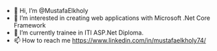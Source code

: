 - 👋 Hi, I’m @MustafaElkholy
- 👀 I’m interested in creating web applications with Microsoft .Net Core Framework
- 🌱 I’m currently trainee in ITI ASP.Net Diploma.
- 📫 How to reach me https://www.linkedin.com/in/mustafaelkholy74/

<!---
MustafaElkholy/MustafaElkholy is a ✨ special ✨ repository because its `README.md` (this file) appears on your GitHub profile.
You can click the Preview link to take a look at your changes.
--->
